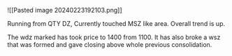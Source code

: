 ![[Pasted image 20240223192103.png]]

Running from QTY DZ, Currently touched MSZ like area. Overall trend is up.
 
The wdz marked has took price to 1400 from 1100. It has also broke a wsz that was formed and gave closing above whole previous consolidation. 

